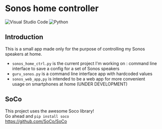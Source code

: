 # Sonos home controller

![Visual Studio Code](https://img.shields.io/badge/Visual%20Studio%20Code-0078d7.svg?style=for-the-badge&logo=visual-studio-code&logoColor=white)
![Python](https://img.shields.io/badge/python-3670A0?style=for-the-badge&logo=python&logoColor=ffdd54)

## Introduction

This is a small app made only for the purpose of controlling my Sonos speakers at home.

* `sonos_home_ctrl.py` is the current project I'm working on : command line interface to save a config for a set of Sonos speakers
* `guru_sonos.py` is a command line interface app with hardcoded values
* `sonos_web_app,py` is intended to be a web app for more convenient usage on smartphones at home (UNDER DEVELOPMENT)

## SoCo

This project uses the awesome Soco library!<br>
Go ahead and `pip install soco`<br>
https://github.com/SoCo/SoCo

